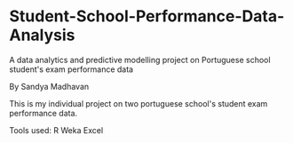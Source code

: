 # Student-School-Performance-Data-Analysis
A data analytics and predictive modelling project on Portuguese school student's exam performance data 

By Sandya Madhavan

This is my individual project on two portuguese school's student exam performance data.

Tools used:
R 
Weka
Excel
